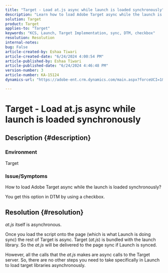 ```yaml
---
title: "Target - Load at.js async while launch is loaded synchronously"
description: "Learn how to load Adobe Target async while the launch is loaded synchronously."
solution: Target
product: Target
applies-to: "Target"
keywords: "KCS, Launch, Target Implementation, sync, DTM, checkbox"
resolution: Resolution
internal-notes: 
bug: False
article-created-by: Eshaa Tiwari
article-created-date: "6/24/2024 4:00:54 PM"
article-published-by: Eshaa Tiwari
article-published-date: "6/24/2024 4:46:48 PM"
version-number: 3
article-number: KA-15124
dynamics-url: "https://adobe-ent.crm.dynamics.com/main.aspx?forceUCI=1&pagetype=entityrecord&etn=knowledgearticle&id=e0e8ecee-4232-ef11-8409-6045bd029b18"

---
```

# Target - Load at.js async while launch is loaded synchronously

## Description {#description}


### Environment

Target

### Issue/Symptoms

How to load Adobe Target async while the launch is loaded synchronously?

You get this option in DTM by using a checkbox.


## Resolution {#resolution}


*at.js* itself is asynchronous.

Once you load the script onto the page (which is what Launch is doing sync) the rest of Target is async. Target (*at.js*) is bundled with the launch library. So the *at.js* will be delivered to the page sync if Launch is synced.

However, all the calls that the *at.js* makes are async calls to the Target server. So, there are no other steps you need to take specifically in Launch to load target libraries asynchronously.
